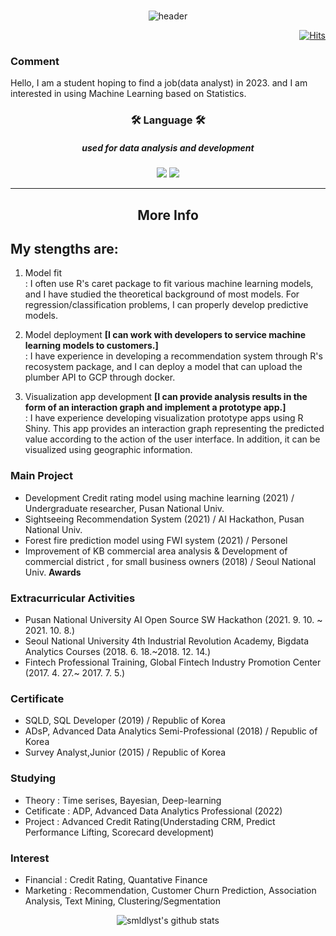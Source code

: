 <br>

<div align = center>
  
![header](https://capsule-render.vercel.app/api?type=soft&color=auto&height=150&section=header&text=smldlyst&fontSize=70&animation=twinkling)

</div>

<div align=right>
  
[![Hits](https://hits.seeyoufarm.com/api/count/incr/badge.svg?url=https%3A%2F%2Fgithub.com%2Fsmldlyst%2F&count_bg=%2379C83D&title_bg=%23555555&icon=&icon_color=%23E7E7E7&title=hits&edge_flat=false)](https://github.com/smldlyst)

</div>


### Comment
Hello, I am a student hoping to find a job(data analyst) in 2023. and I am interested in using Machine Learning based on Statistics.

<div align = center>
  <h3> 🛠 Language 🛠 </h3>
  <h5> used for data analysis and development  </h5>
<img src="https://img.shields.io/badge/Python-3776AB?style=flat-square&logo=Python&logoColor=yellow"/></a>
<img src="https://img.shields.io/badge/R-276DC3?style=flat-square&logo=R&logoColor=blue"/></a>
</div>


<hr>
<h2 align="center"> More Info </h2>
</hr>


## **My stengths are:**
1. Model fit  
 : I often use R's caret package to fit various machine learning models, and I have studied the theoretical background of most models. For regression/classification problems, I can properly develop predictive models.

1. Model deployment **[I can work with developers to service machine learning models to customers.]**  
 : I have experience in developing a recommendation system through R's recosystem package, and I can deploy a model that can upload the plumber API to GCP through docker. 

1. Visualization app development **[I can provide analysis results in the form of an interaction graph and implement a prototype app.]**  
 : I have experience developing visualization prototype apps using R Shiny. This app provides an interaction graph representing the predicted value according to the action of the user interface. In addition, it can be visualized using geographic information.

### Main Project
- Development Credit rating model using machine learning (2021) / Undergraduate researcher, Pusan National Univ.
- Sightseeing Recommendation System (2021) / AI Hackathon, Pusan National Univ.
- Forest fire prediction model using FWI system (2021) / Personel
- Improvement of KB commercial area analysis & Development of commercial district , for small business owners (2018) / Seoul National Univ. **Awards**

### Extracurricular Activities
- Pusan National University AI Open Source SW Hackathon (2021. 9. 10. ~ 2021. 10. 8.)
- Seoul National University 4th Industrial Revolution Academy, Bigdata Analytics Courses (2018. 6. 18.~2018. 12. 14.)
- Fintech Professional Training, Global Fintech Industry Promotion Center (2017. 4. 27.~ 2017. 7. 5.) 

### Certificate
- SQLD, SQL Developer (2019) / Republic of Korea  
- ADsP, Advanced Data Analytics Semi-Professional (2018) / Republic of Korea  
- Survey Analyst,Junior (2015) / Republic of Korea

### Studying 
- Theory : Time serises, Bayesian, Deep-learning
- Cetificate : ADP, Advanced Data Analytics Professional (2022)
- Project : Advanced Credit Rating(Understading CRM, Predict Performance Lifting, Scorecard development)

### Interest
- Financial : Credit Rating, Quantative Finance
- Marketing : Recommendation, Customer Churn Prediction, Association Analysis, Text Mining, Clustering/Segmentation  


<div align = center>

  ![smldlyst's github stats](https://github-readme-stats.vercel.app/api?username=smldlyst&show_icons=true)

</div>
